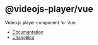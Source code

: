 # @videojs-player/vue

Video.js player component for Vue.

- [Documentation](https://github.com/surmon-china/videojs-player)
- [Changelog](./CHANGELOG.md)
